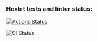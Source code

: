 ### Hexlet tests and linter status:
[![Actions Status](https://github.com/nikvoblikov/devops-for-programmers-project-74/actions/workflows/hexlet-check.yml/badge.svg)](https://github.com/nikvoblikov/devops-for-programmers-project-74/actions)

![CI Status](https://github.com/nikvoblikov/devops-for-programmers-project-74/actions/workflows/push.yml/badge.svg)